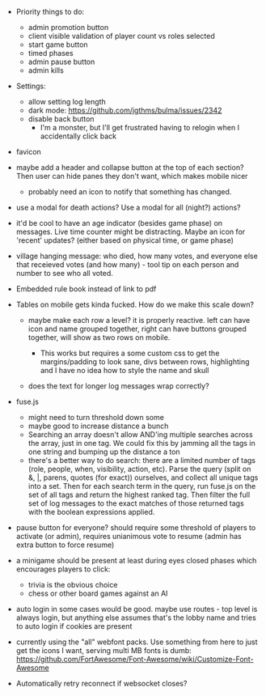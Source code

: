 * Priority things to do:
    * admin promotion button
    * client visible validation of player count vs roles selected
    * start game button
    * timed phases
    * admin pause button
    * admin kills

* Settings:
    * allow setting log length
    * dark mode: https://github.com/jgthms/bulma/issues/2342
    * disable back button
        * I'm a monster, but I'll get frustrated having to relogin when I
          accidentally click back

* favicon

* maybe add a header and collapse button at the top of each section? Then user
  can hide panes they don't want, which makes mobile nicer
    * probably need an icon to notify that something has changed.

* use a modal for death actions? Use a modal for all (night?) actions?

* it'd be cool to have an age indicator (besides game phase) on messages. Live
  time counter might be distracting. Maybe an icon for 'recent' updates?
  (either based on physical time, or game phase)

* village hanging message: who died, how many votes, and everyone else that
  receieved votes (and how many) - tool tip on each person and number to see
  who all voted.

* Embedded rule book instead of link to pdf

* Tables on mobile gets kinda fucked. How do we make this scale down?
    * maybe make each row a level? it is properly reactive. left can have icon
      and name grouped together, right can have buttons grouped together, will
      show as two rows on mobile.
        * This works but requires a some custom css to get the margins/padding
          to look sane, divs between rows, highlighting and I have no idea how
          to style the name and skull

    * does the text for longer log messages wrap correctly?

* fuse.js
    - might need to turn threshold down some
    - maybe good to increase distance a bunch
    - Searching an array doesn't allow AND'ing multiple searches across the
      array, just in one tag. We could fix this by jamming all the tags in one
      string and bumping up the distance a ton
    - there's a better way to do search: there are a limited number of tags
      (role, people, when, visibility, action, etc). Parse the query (split on
      &, |, parens, quotes (for exact)) ourselves, and collect all unique tags
      into a set. Then for each search term in the query, run fuse.js on the
      set of all tags and return the highest ranked tag. Then filter the full
      set of log messages to the exact matches of those returned tags with the
      boolean expressions applied.

* pause button for everyone? should require some threshold of players to
  activate (or admin), requires unianimous vote to resume (admin has extra
  button to force resume)

* a minigame should be present at least during eyes closed phases which
  encourages players to click:
    * trivia is the obvious choice
    * chess or other board games against an AI

* auto login in some cases would be good. maybe use routes - top level is
  always login, but anything else assumes that's the lobby name and tries to
  auto login if cookies are present

* currently using the "all" webfont packs. Use something from here to just get
  the icons I want, serving multi MB fonts is dumb:
  https://github.com/FortAwesome/Font-Awesome/wiki/Customize-Font-Awesome

* Automatically retry reconnect if websocket closes?
